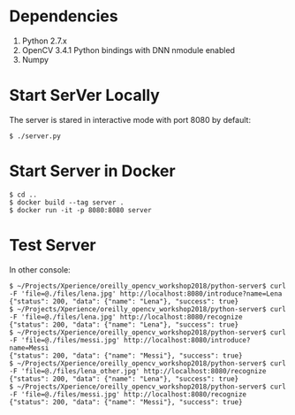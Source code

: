 Dependencies
============

1. Python 2.7.x
2. OpenCV 3.4.1 Python bindings with DNN nmodule enabled
3. Numpy

Start SerVer Locally
====================

The server is stared in interactive mode with port 8080 by default:

    $ ./server.py

Start Server in Docker
======================

    $ cd ..
    $ docker build --tag server .
    $ docker run -it -p 8080:8080 server

Test Server
===========

In other console:

    $ ~/Projects/Xperience/oreilly_opencv_workshop2018/python-server$ curl -F 'file=@./files/lena.jpg' http://localhost:8080/introduce?name=Lena
    {"status": 200, "data": {"name": "Lena"}, "success": true}
    $ ~/Projects/Xperience/oreilly_opencv_workshop2018/python-server$ curl -F 'file=@./files/lena.jpg' http://localhost:8080/recognize
    {"status": 200, "data": {"name": "Lena"}, "success": true}
    $ ~/Projects/Xperience/oreilly_opencv_workshop2018/python-server$ curl -F 'file=@./files/messi.jpg' http://localhost:8080/introduce?name=Messi
    {"status": 200, "data": {"name": "Messi"}, "success": true}
    $ ~/Projects/Xperience/oreilly_opencv_workshop2018/python-server$ curl -F 'file=@./files/lena_other.jpg' http://localhost:8080/recognize
    {"status": 200, "data": {"name": "Lena"}, "success": true}
    $ ~/Projects/Xperience/oreilly_opencv_workshop2018/python-server$ curl -F 'file=@./files/messi.jpg' http://localhost:8080/recognize
    {"status": 200, "data": {"name": "Messi"}, "success": true}
